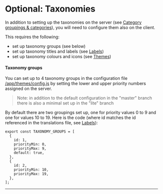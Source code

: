 # Optional: Taxonomies

In addition to setting up the taxonomies on the server (see [Category groupings & categories](/server-config/categories.md)), you will need to configure them also on the client.

This requires the following:
- set up taxonomy groups (see below)
- set up taxonomy titles and labels (see [Labels](/client-config/locales.md))
- set up taxonomy colours and icons (see [Themes](/client-config/locales.md))

#### Taxonomy groups

You can set up to 4 taxonomy groups in the configuration file
[/app/themes/config.js](https://github.com/impactoss/impactoss-client/blob/master/app/themes/config.js) by setting the lower and upper priority numbers assigned on the server.

> Note: in addition to the default configuration in the "master" branch there is also a minimal set up in the "lite" branch

By default there are two groupings set up, one for priority values 0 to 9 and one for values 10 to 19. Here is the code (where id matches the id referenced in the translations file, see [Labels](/client-config/locales.md)):

```
export const TAXONOMY_GROUPS = [
  {
    id: 1,
    priorityMin: 0,
    priorityMax: 9,
    default: true,
  },
  {
    id: 2,
    priorityMin: 10,
    priorityMax: 19,
  },
];
```

---
